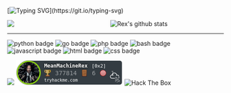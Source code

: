 [![Typing SVG](https://readme-typing-svg.herokuapp.com?font=Fira+Code&size=30&pause=1000&color=00E1F7&width=435&lines=I+will+annihilate+you!)](https://git.io/typing-svg)

<img align="left" src="https://media.tenor.com/Nzdiy3Bm1i8AAAAC/anonymous-anonymiss.gif" width="240px" />     ![Rex's github stats](https://github-readme-stats.vercel.app/api?username=RexRowan&show_icons=true&theme=radical)



---

<p>
    <img src="https://img.shields.io/badge/-python-green" alt="python badge">
    <img src="https://img.shields.io/badge/-go-red" alt="go badge">
    <img src="https://img.shields.io/badge/-php-blue" alt="php badge">
    <img src="https://img.shields.io/badge/-bash-orange" alt="bash badge">
    <img src="https://img.shields.io/badge/-javascript-yellow" alt="javascript badge">
    <img src="https://img.shields.io/badge/-html-purple" alt="html badge">
    <img src="https://img.shields.io/badge/-css-pink" alt="css badge">
</p>

[![](https://visitcount.itsvg.in/api?id=RexRowan&label=Profile%20Views&color=0&icon=2&pretty=false)](https://visitcount.itsvg.in)
![tryhackme stats](https://raw.githubusercontent.com/RexRowan/RexRowan/master/assets/thm_propic.png)
<img src="http://www.hackthebox.eu/badge/image/1354396" alt="Hack The Box">




 
